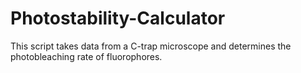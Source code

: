# Photostability-Calculator
This script takes data from a C-trap microscope and determines the photobleaching rate of fluorophores.

